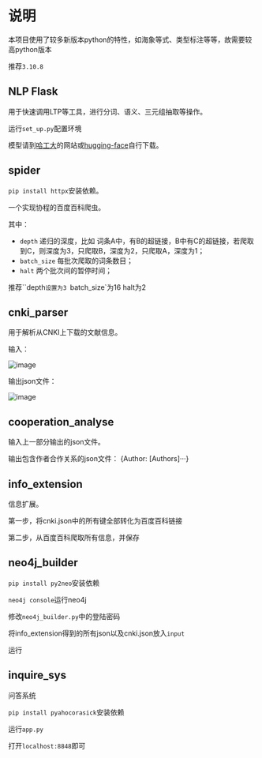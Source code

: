 # 说明

本项目使用了较多新版本python的特性，如海象等式、类型标注等等，故需要较高python版本

推荐`3.10.8`

## NLP Flask

用于快速调用LTP等工具，进行分词、语义、三元组抽取等操作。

运行`set_up.py`配置环境

模型请到[哈工大](https://ltp.ai)的网站或[hugging-face](https://huggingface.co)自行下载。

## spider

`pip install httpx`安装依赖。

一个实现协程的百度百科爬虫。

其中：

- `depth` 递归的深度，比如 词条A中，有B的超链接，B中有C的超链接，若爬取到C，则深度为3，只爬取B，深度为2，只爬取A，深度为1；
- `batch_size` 每批次爬取的词条数目；
- `halt` 两个批次间的暂停时间；

推荐``depth`设置为3 `batch_size`为16 halt为2

## cnki_parser

用于解析从CNKI上下载的文献信息。

输入：

![image](https://user-images.githubusercontent.com/38573173/205143287-5029fe18-5b2a-452f-ba26-0007627c2b04.png)

输出json文件：

![image](https://user-images.githubusercontent.com/38573173/205143436-880a3fc2-9eac-4cee-8853-bfb51be2fcd2.png)

## cooperation_analyse

输入上一部分输出的json文件。

输出包含作者合作关系的json文件：  {Author: [Authors]···}

## info_extension

信息扩展。

第一步，将cnki.json中的所有键全部转化为百度百科链接

第二步，从百度百科爬取所有信息，并保存

## neo4j_builder

`pip install py2neo`安装依赖

`neo4j console`运行neo4j

修改`neo4j_builder.py`中的登陆密码

将info_extension得到的所有json以及cnki.json放入`input`

运行

## inquire_sys

问答系统

`pip install pyahocorasick`安装依赖

运行`app.py`

打开`localhost:8848`即可
